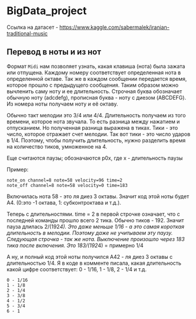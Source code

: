 # BigData_project
 
Ссылка на датасет - https://www.kaggle.com/sabermalek/iranian-traditional-music

## Перевод в ноты и из нот

Формат `Midi` нам позволяет узнать, какая клавиша (нота) была зажата или отпущена. Каждому номеру соответствует определенная нота в определенной октаве. Так же в каждом сообщении передается время, которое прошло с предыдущего сообщения. Таким образом можно вычленить саму ноту и ее длительность.
Строчная буква обозначает обычную ноту (adcdefg), прописная буква - ноту с диезом (ABCDEFG). Из номера ноты получаем ноту и её октаву.

Обычно такт мелодии это 3/4 или 4/4. Длительность получаем из того времени, которое нота звучала. То есть разница между нажатием и отпусканием. Но полученная разница выражена в тиках. Тики - это число, которое отражает счет мелодии. Так вот тики - это число ударов в 1/4. Поэтому, чтобы получить длительность, нужно разделить время на количество тиков, умноженное на 4.

Еще считаются паузы; обозначаются р0х, где х - длительность паузы

Пример:

```
note_on channel=8 note=58 velocity=96 time=2
note_off channel=8 note=58 velocity=0 time=183
```

Включилась нота 58 - это ля диез 3 октавы. Значит код этой ноты будет А4. (0:это -1 октава, 1: субконтроктава и т.д.).

Теперь с длительностями. time = 2 в первой строчке означает, что с последней команды прошло всего 2 тика. Обычно тиков - 192. Значит пауза длилась 2/(192*4). Это даже меньше 1/16 - а это самая короткая длительность в мелодии. Поэтому даже не учитываем эту паузу. Следующая строчка - так же нота. Выключение произошло через 183 тика после включения. Это 183/(192*4) = примерно 1/4
 
А ну, и полный код этой ноты получился А42 - ля диез 3 октавы с длительностью 1/4.
Я в коде в комменте писала, какая длительность какой цифре соответствует: 0 - 1/16, 1 - 1/8, 2 - 1/4 и т.д.
```
0 - 1/16
1 - 1/8
2 - 1/4
3 - 3/8
4 - 1/2
5 - 3/4
6 - 1
```
